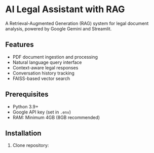 # AI Legal Assistant with RAG

A Retrieval-Augmented Generation (RAG) system for legal document analysis, powered by Google Gemini and Streamlit.

## Features
- PDF document ingestion and processing
- Natural language query interface
- Context-aware legal responses
- Conversation history tracking
- FAISS-based vector search

## Prerequisites
- Python 3.9+
- Google API key (set in `.env`)
- RAM: Minimum 4GB (8GB recommended)

## Installation
1. Clone repository:
```bash
